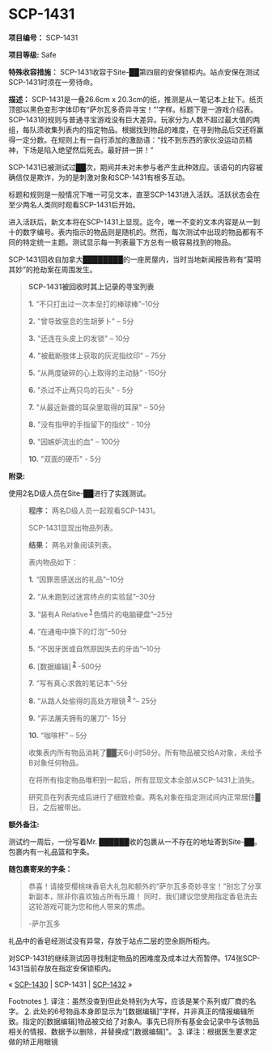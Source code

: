 # SCP-1431
                        


**项目编号：** SCP-1431

**项目等级:**  Safe

**特殊收容措施：** SCP-1431收容于Site-██第四层的安保锁柜内。站点安保在测试SCP-1431时须在一旁待命。

**描述：** SCP-1431是一叠26.6cm x 20.3cm的纸，推测是从一笔记本上扯下。纸页顶部以黑色变形字体印有“萨尔瓦多奇异寻宝！”’字样。标题下是一游戏介绍表。SCP-1431的规则与普通寻宝游戏没有巨大差异。玩家分为人数不超过最大值的两组，每队须收集列表内的指定物品。根据找到物品的难度，在寻到物品后交还将赢得一定分数。在规则上有一自行添加的激励语：“找不到东西的家伙没运动员精神，下场是陷入绝望然后死去。最好拼一拼！“

SCP-1431已被测试过██次，期间并未对未参与者产生此种效应。该语句的内容被确信仅是欺诈，为的是刺激对象和SCP-1431有根多互动。

标题和规则是一般情况下唯一可见文本，直至SCP-1431进入活跃。活跃状态会在至少两名人类同时观看SCP-1431后开始。

进入活跃后，新文本将在SCP-1431上显现。迄今，唯一不变的文本内容是从一到十的数字编号。表内指示的物品则是随机的。然而，每次测试中出现的物品都有不同的特定统一主题。测试显示每一列表最下方总有一极容易找到的物品。

SCP-1431回收自加拿大████████的一座房屋内，当时当地新闻报告称有“莫明其妙”的抢劫案在周围发生。


> **SCP-1431被回收时其上记录的寻宝列表** 
> 
> **1.**  “不只打出过一次本垒打的棒球棒”–10分
> 
> **2.**  "曾导致窒息的生胡萝卜" – 5分
> 
> **3.**  "还连在头皮上的发锁" – 10分
> 
> **4.**  "被截断肢体上获取的灰泥指纹印" – 75分
> 
> **5.**  “从两度破碎的心上取得的主动脉” -150分
> 
> **6.**  "杀过不止两只鸟的石头" - 5分
> 
> **7.**  "从最近新聋的耳朵里取得的耳屎" – 50分
> 
> **8.**  "没有指甲的手指留下的指纹" - 10分
> 
> **9.**  "因嫉妒流出的血" – 100分
> 
> **10.**  "双面的硬币" - 5分
> 

**附录:** 

使用2名D级人员在Site-██进行了实践测试。


> **程序：** 两名D级人员一起观看SCP-1431。
> 
> SCP-1431显现出物品列表。
> 
> **结果：** 两名对象阅读列表。
> 
> 表内物品如下：
> 
> **1.**  “因罪恶感送出的礼品”–10分
> 
> **2.**  “从未跑到过迷宫终点的实验鼠”–30分
> 
> **3.**  “装有A Relative<sup class='footnoteref'>
 <a shape='rect' class='footnoteref' id='footnoteref-1' href='javascript:;' onclick='WIKIDOT.page.utils.scrollToReference(&apos;footnote-1&apos;)'>1</a>
</sup>色情片的电脑硬盘”–25分
> 
> **4.**  “在通电中换下的灯泡”–50分
> 
> **5.**  “不因牙医或自然原因失去的牙齿”–10分
> 
> **6.**  [数据编辑]<sup class='footnoteref'>
 <a shape='rect' class='footnoteref' id='footnoteref-2' href='javascript:;' onclick='WIKIDOT.page.utils.scrollToReference(&apos;footnote-2&apos;)'>2</a>
</sup>-500分
> 
> **7.**  “写有真心求救的笔记本”-5分
> 
> **8.**  “从路人处偷得的高处方眼镜<sup class='footnoteref'>
 <a shape='rect' class='footnoteref' id='footnoteref-3' href='javascript:;' onclick='WIKIDOT.page.utils.scrollToReference(&apos;footnote-3&apos;)'>3</a>
</sup> ”– 25分
> 
> **9.**  “非法屠夫拥有的屠刀”- 15分
> 
> **10.**  “咖啡杯” – 5分
> 
> 收集表内所有物品消耗了██天6小时58分。所有物品被交给A对象，未给予B对象任何物品。
> 
> 在将所有指定物品堆积到一起后，所有显现文本全部从SCP-1431上消失。
> 
> 研究员在列表完成后进行了细致检查。两名对象在指定测试间内正常居住█日，之后被带出。
> 

**额外备注:** 

测试约一周后，一份写着Mr. ██████收的包裹从一不存在的地址寄到Site-██。包裹内有一礼品篮和字条。

**随包裹寄来的字条：** 


> 恭喜！请接受樱桃味香皂大礼包和额外的“萨尔瓦多奇妙寻宝！”别忘了分享新副本，除非你喜欢独占所有乐趣！ 同时，我们建议您使用指定香皂洗去这轮游戏可能为您和他人带来的焦虑。
> 
> -萨尔瓦多
> 

礼品中的香皂经测试没有异常，存放于站点二层的空余厕所柜内。

对SCP-1431的继续测试因寻找制定物品的困难度及成本过大而暂停。174张SCP-1431当前存放在指定安保锁柜内。



« <a shape='rect' class='newpage' href='/scp-1430'>SCP-1430</a> | SCP-1431 | [SCP-1432](/scp-1432) »





Footnotes
<a shape='rect' href='javascript:;' onclick='WIKIDOT.page.utils.scrollToReference(&apos;footnoteref-1&apos;)'>1</a>. 译注：虽然没查到但此处特别为大写，应该是某个系列或厂商的名字。
<a shape='rect' href='javascript:;' onclick='WIKIDOT.page.utils.scrollToReference(&apos;footnoteref-2&apos;)'>2</a>. 此处的6号物品本身即显示为“[数据编辑]”字样，并非真正的情报编辑所致。指定的[数据编辑]物品被交给了对象A。事先已将所有基金会记录中与该物品相关的情报、数据予以删除，并替换成“[数据编辑]”。
<a shape='rect' href='javascript:;' onclick='WIKIDOT.page.utils.scrollToReference(&apos;footnoteref-3&apos;)'>3</a>. 译注：根据医生要求定做的矫正用眼镜


                    